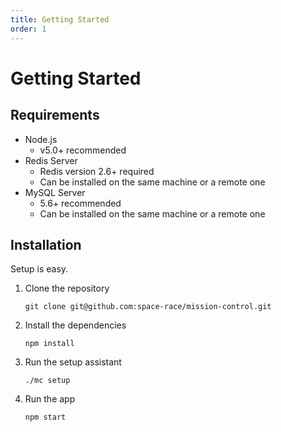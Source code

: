 ```yaml
---
title: Getting Started
order: 1
---
```


# Getting Started

## Requirements

* Node.js
    * v5.0+ recommended
* Redis Server
    * Redis version 2.6+ required
    * Can be installed on the same machine or a remote one
* MySQL Server
    * 5.6+ recommended
    * Can be installed on the same machine or a remote one

## Installation

Setup is easy.

1. Clone the repository

    ```
    git clone git@github.com:space-race/mission-control.git
    ```

2. Install the dependencies

    ```
    npm install
    ```

3. Run the setup assistant

    ```
    ./mc setup
    ```

4. Run the app 

    ```
    npm start
    ```